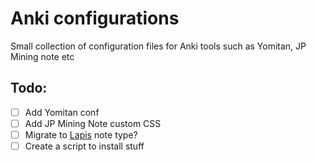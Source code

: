 # Anki configurations
Small collection of configuration files for Anki tools such as Yomitan, JP Mining note etc

## Todo:
- [ ] Add Yomitan conf
- [ ] Add JP Mining Note custom CSS
- [ ] Migrate to [Lapis](https://github.com/donkuri/lapis) note type?
- [ ] Create a script to install stuff
